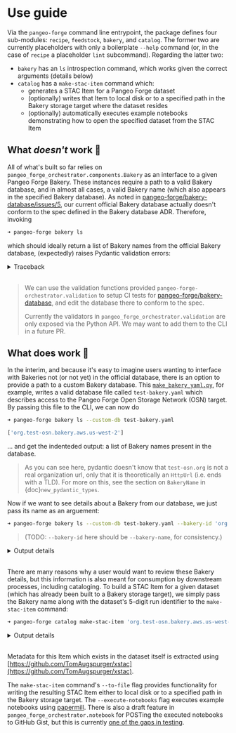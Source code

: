 # Use guide

Via the `pangeo-forge` command line entrypoint, the package defines four sub-modules: `recipe`, `feedstock`, `bakery`, and `catalog`. The former two are currently placeholders with only a boilerplate `--help` command (or, in the case of `recipe` a placeholder `lint` subcommand). Regarding the latter two:

- `bakery` has an `ls` introspection command, which works given the correct arguments (details below)
- `catalog` has a `make-stac-item` command which:
   - generates a STAC Item for a Pangeo Forge dataset
   - (optionally) writes that Item to local disk or to a specified path in the Bakery storage target where the dataset resides
   - (optionally) automatically executes example notebooks demonstrating how to open the specified dataset from the STAC Item

## What _doesn't_ work 🤔

All of what's built so far relies on `pangeo_forge_orchestrator.components.Bakery` as an interface to a given Pangeo Forge Bakery. These instances require a path to a valid Bakery database, and in almost all cases, a valid Bakery name (which also appears in the specified Bakery database). As noted in [pangeo-forge/bakery-database/issues/5](https://github.com/pangeo-forge/bakery-database/issues/5#issue-983377276), our current official Bakery database actually doesn't conform to the spec defined in the Bakery database ADR. Therefore, invoking

```zsh
➜ pangeo-forge bakery ls
```

which should ideally return a list of Bakery names from the official Bakery database, (expectedly) raises Pydantic validation errors:

<details>

<summary> Traceback </summary>

```
Traceback (most recent call last):
  File "/Users/charlesstern1/.pyenv/versions/anaconda3-2019.10/envs/pfo-poetry/bin/pangeo-forge", line 5, in <module>
    app()
  File "/Users/charlesstern1/.pyenv/versions/anaconda3-2019.10/envs/pfo-poetry/lib/python3.8/site-packages/typer/main.py", line 214, in __call__
    return get_command(self)(*args, **kwargs)
  File "/Users/charlesstern1/.pyenv/versions/anaconda3-2019.10/envs/pfo-poetry/lib/python3.8/site-packages/click/core.py", line 1128, in __call__
    return self.main(*args, **kwargs)
  File "/Users/charlesstern1/.pyenv/versions/anaconda3-2019.10/envs/pfo-poetry/lib/python3.8/site-packages/click/core.py", line 1053, in main
    rv = self.invoke(ctx)
  File "/Users/charlesstern1/.pyenv/versions/anaconda3-2019.10/envs/pfo-poetry/lib/python3.8/site-packages/click/core.py", line 1659, in invoke
    return _process_result(sub_ctx.command.invoke(sub_ctx))
  File "/Users/charlesstern1/.pyenv/versions/anaconda3-2019.10/envs/pfo-poetry/lib/python3.8/site-packages/click/core.py", line 1659, in invoke
    return _process_result(sub_ctx.command.invoke(sub_ctx))
  File "/Users/charlesstern1/.pyenv/versions/anaconda3-2019.10/envs/pfo-poetry/lib/python3.8/site-packages/click/core.py", line 1395, in invoke
    return ctx.invoke(self.callback, **ctx.params)
  File "/Users/charlesstern1/.pyenv/versions/anaconda3-2019.10/envs/pfo-poetry/lib/python3.8/site-packages/click/core.py", line 754, in invoke
    return __callback(*args, **kwargs)
  File "/Users/charlesstern1/.pyenv/versions/anaconda3-2019.10/envs/pfo-poetry/lib/python3.8/site-packages/typer/main.py", line 500, in wrapper
    return callback(**use_params)  # type: ignore
  File "/Users/charlesstern1/Dropbox/pangeo/pangeo-forge-orchestrator/pangeo_forge_orchestrator/cli/bakery.py", line 26, in ls
    bakery_db = BakeryDatabase(**kw)
  File "/Users/charlesstern1/Dropbox/pangeo/pangeo-forge-orchestrator/pangeo_forge_orchestrator/meta_types/bakery.py", line 222, in __init__
    self.names = [BakeryName(name=name) for name in list(self.bakeries)]
  File "/Users/charlesstern1/Dropbox/pangeo/pangeo-forge-orchestrator/pangeo_forge_orchestrator/meta_types/bakery.py", line 222, in <listcomp>
    self.names = [BakeryName(name=name) for name in list(self.bakeries)]
  File "<string>", line 6, in __init__
  File "pydantic/dataclasses.py", line 99, in pydantic.dataclasses._generate_pydantic_post_init._pydantic_post_init
    # +=======+=======+=======+
pydantic.error_wrappers.ValidationError: 2 validation errors for BakeryName
region
  unexpected value; permitted: 'aws.us-east-1', 'aws.us-east-2', 'aws.us-west-1', 'aws.us-west-2', 'aws.ca-central-1', 'aws.eu-west-1', 'aws.eu-central-1', 'aws.eu-west-2', 'aws.eu-west-3', 'aws.eu-north-1', 'aws.ap-northeast-1', 'aws.ap-northeast-2', 'aws.ap-southeast-1', 'aws.ap-southeast-2', 'aws.ap-south-1', 'aws.sa-east-1', 'aws.us-gov-west-1', 'aws.us-gov-east-1', 'azure.eastus', 'azure.eastus2', 'azure.southcentralus', 'azure.westus2', 'azure.westus3', 'azure.australiaeast', 'azure.southeastasia', 'azure.northeurope', 'azure.swedencentral', 'azure.uksouth', 'azure.westeurope', 'azure.centralus', 'azure.northcentralus', 'azure.westus', 'azure.southafricanorth', 'azure.centralindia', 'azure.eastasia', 'azure.japaneast', 'azure.jioindiawest', 'azure.koreacentral', 'azure.canadacentral', 'azure.francecentral', 'azure.germanywestcentral', 'azure.norwayeast', 'azure.switzerlandnorth', 'azure.uaenorth', 'azure.brazilsouth', 'azure.centralusstage', 'azure.eastusstage', 'azure.eastus2stage', 'azure.northcentralusstage', 'azure.southcentralusstage', 'azure.westusstage', 'azure.westus2stage', 'azure.asia', 'azure.asiapacific', 'azure.australia', 'azure.brazil', 'azure.canada', 'azure.europe', 'azure.global', 'azure.india', 'azure.japan', 'azure.uk', 'azure.unitedstates', 'azure.eastasiastage', 'azure.southeastasiastage', 'azure.centraluseuap', 'azure.eastus2euap', 'azure.westcentralus', 'azure.southafricawest', 'azure.australiacentral', 'azure.australiacentral2', 'azure.australiasoutheast', 'azure.japanwest', 'azure.jioindiacentral', 'azure.koreasouth', 'azure.southindia', 'azure.westindia', 'azure.canadaeast', 'azure.francesouth', 'azure.germanynorth', 'azure.norwaywest', 'azure.swedensouth', 'azure.switzerlandwest', 'azure.ukwest', 'azure.uaecentral', 'azure.brazilsoutheast' (type=value_error.const; given=development.aws.us-west-2; permitted=('aws.us-east-1', 'aws.us-east-2', 'aws.us-west-1', 'aws.us-west-2', 'aws.ca-central-1', 'aws.eu-west-1', 'aws.eu-central-1', 'aws.eu-west-2', 'aws.eu-west-3', 'aws.eu-north-1', 'aws.ap-northeast-1', 'aws.ap-northeast-2', 'aws.ap-southeast-1', 'aws.ap-southeast-2', 'aws.ap-south-1', 'aws.sa-east-1', 'aws.us-gov-west-1', 'aws.us-gov-east-1', 'azure.eastus', 'azure.eastus2', 'azure.southcentralus', 'azure.westus2', 'azure.westus3', 'azure.australiaeast', 'azure.southeastasia', 'azure.northeurope', 'azure.swedencentral', 'azure.uksouth', 'azure.westeurope', 'azure.centralus', 'azure.northcentralus', 'azure.westus', 'azure.southafricanorth', 'azure.centralindia', 'azure.eastasia', 'azure.japaneast', 'azure.jioindiawest', 'azure.koreacentral', 'azure.canadacentral', 'azure.francecentral', 'azure.germanywestcentral', 'azure.norwayeast', 'azure.switzerlandnorth', 'azure.uaenorth', 'azure.brazilsouth', 'azure.centralusstage', 'azure.eastusstage', 'azure.eastus2stage', 'azure.northcentralusstage', 'azure.southcentralusstage', 'azure.westusstage', 'azure.westus2stage', 'azure.asia', 'azure.asiapacific', 'azure.australia', 'azure.brazil', 'azure.canada', 'azure.europe', 'azure.global', 'azure.india', 'azure.japan', 'azure.uk', 'azure.unitedstates', 'azure.eastasiastage', 'azure.southeastasiastage', 'azure.centraluseuap', 'azure.eastus2euap', 'azure.westcentralus', 'azure.southafricawest', 'azure.australiacentral', 'azure.australiacentral2', 'azure.australiasoutheast', 'azure.japanwest', 'azure.jioindiacentral', 'azure.koreasouth', 'azure.southindia', 'azure.westindia', 'azure.canadaeast', 'azure.francesouth', 'azure.germanynorth', 'azure.norwaywest', 'azure.swedensouth', 'azure.switzerlandwest', 'azure.ukwest', 'azure.uaecentral', 'azure.brazilsoutheast'))
organization_url
  URL host invalid, top level domain required (type=value_error.url.host)
```

</details>
<br>

> We can use the validation functions provided `pangeo-forge-orchestrator.validation` to setup CI tests for [pangeo-forge/bakery-database](https://github.com/pangeo-forge/bakery-database), and edit the database there to conform to the spec.
>
> Currently the validators in `pangeo_forge_orchestrator.validation` are only exposed via the Python API. We may want to add them to the CLI in a future PR.

## What does work 🎉

In the interim, and because it's easy to imagine users wanting to interface with Bakeries not (or not yet) in the official database, there is an option to provide a path to a custom Bakery database. This [`make_bakery_yaml.py`](https://gist.github.com/cisaacstern/7a5273c892f3b3854b02512e398c2f8e), for example, writes a valid database file called `test-bakery.yaml` which describes access to the Pangeo Forge Open Storage Network (OSN) target. By passing this file to the CLI, we can now do

```zsh
➜ pangeo-forge bakery ls --custom-db test-bakery.yaml

['org.test-osn.bakery.aws.us-west-2']
```
... and get the indenteded output: a list of Bakery names present in the database.

> As you can see here, pydantic doesn't know that `test-osn.org` is not a real organization url, only that it is theoretically an `HttpUrl` (i.e. ends with a TLD). For more on this, see the section on `BakeryName` in {doc}`new_pydantic_types`.

Now if we want to see details about a Bakery from our database, we just pass its name as an arguement:

```zsh
➜ pangeo-forge bakery ls --custom-db test-bakery.yaml --bakery-id 'org.test-osn.bakery.aws.us-west-2'
```
> (TODO: `--bakery-id` here should be `--bakery-name`, for consistency.)

<details>

<summary> Output details </summary>

```python
{
    'cluster': None,
    'region': 'aws.us-west-2',
    'targets': {
        'osn': {
            'description': 'Open Storage Network (OSN) bucket',
            'private': {
                'prefix': 'Pangeo/pangeo-forge',
                'protocol': 's3',
                'storage_options': {
                    'client_kwargs': {'endpoint_url': 'https://ncsa.osn.xsede.org'},
                    'default_cache_type': 'none',
                    'default_fill_cache': False,
                    'key': '{OSN_KEY}',
                    'secret': '{OSN_SECRET}',
                    'use_listings_cache': False
                }
            },
            'public': {
                'prefix': 'Pangeo/pangeo-forge',
                'protocol': 's3',
                'storage_options': {'anon': True, 'client_kwargs': {'endpoint_url': 'https://ncsa.osn.xsede.org'}}
            },
            'region': 'aws.us-west-2'
        }
    }
}

```

</details>
<br>


There are many reasons why a user would want to review these Bakery details, but this information is also meant for consumption by downstream processes, including cataloging. To build a STAC Item for a given dataset (which has already been built to a Bakery storage target), we simply pass the Bakery name along with the dataset's 5-digit run identifier to the `make-stac-item` command:

```zsh
➜ pangeo-forge catalog make-stac-item 'org.test-osn.bakery.aws.us-west-2' 00000 --bakery-database-path test-bakery.yaml
```

<details>

<summary> Output details </summary>

```python
{
    'type': 'Feature',
    'stac_version': '1.0.0',
    'id': 'noaa-oisst-avhrr-only-feedstock@1.0',
    'properties': {
        'cube:dimensions': {
            'time': {
                'type': 'temporal',
                'description': 'Center time of the day',
                'extent': ['1981-09-01T12:00:00Z', '2021-06-14T12:00:00Z'],
                'step': 'P1DT0H0M0S'
            },
            'lon': {'type': 'spatial', 'axis': 'x', 'description': 'Longitude', 'extent': [0.125, 359.875], 'step': 0.25},
            'lat': {'type': 'spatial', 'axis': 'y', 'description': 'Latitude', 'extent': [-89.875, 89.875], 'step': 0.25}
        },
        'cube:variables': {
            'anom': {
                'type': 'data',
                'description': 'Daily sea surface temperature anomalies',
                'dimensions': ['time', 'zlev', 'lat', 'lon'],
                'unit': 'Celsius',
                'shape': [14532, 1, 720, 1440],
                'chunks': [20, 1, 720, 1440],
                'attrs': {
                    'long_name': 'Daily sea surface temperature anomalies',
                    'units': 'Celsius',
                    'valid_max': 1200,
                    'valid_min': -1200
                }
            },
            'err': {
                'type': 'data',
                'description': 'Estimated error standard deviation of analysed_sst',
                'dimensions': ['time', 'zlev', 'lat', 'lon'],
                'unit': 'Celsius',
                'shape': [14532, 1, 720, 1440],
                'chunks': [20, 1, 720, 1440],
                'attrs': {
                    'long_name': 'Estimated error standard deviation of analysed_sst',
                    'units': 'Celsius',
                    'valid_max': 1000,
                    'valid_min': 0
                }
            },
            'ice': {
                'type': 'data',
                'description': 'Sea ice concentration',
                'dimensions': ['time', 'zlev', 'lat', 'lon'],
                'unit': '%',
                'shape': [14532, 1, 720, 1440],
                'chunks': [20, 1, 720, 1440],
                'attrs': {'long_name': 'Sea ice concentration', 'units': '%', 'valid_max': 100, 'valid_min': 0}
            },
            'sst': {
                'type': 'data',
                'description': 'Daily sea surface temperature',
                'dimensions': ['time', 'zlev', 'lat', 'lon'],
                'unit': 'Celsius',
                'shape': [14532, 1, 720, 1440],
                'chunks': [20, 1, 720, 1440],
                'attrs': {
                    'long_name': 'Daily sea surface temperature',
                    'units': 'Celsius',
                    'valid_max': 4500,
                    'valid_min': -300
                }
            }
        },
        'datetime': None,
        'start_datetime': '1981-09-01T12:00:00Z',
        'end_datetime': '2021-06-14T12:00:00Z'
    },
    'geometry': {
        'type': 'Polygon',
        'coordinates': [[[89.875, 0.125], [89.875, 359.875], [-89.875, 359.875], [-89.875, 0.125], [89.875, 0.125]]]
    },
    'links': [],
    'assets': {
        'pangeo-forge-feedstock': {
            'href': 'https://github.com/pangeo-forge/noaa-oisst-avhrr-only-feedstock/tree/v1.0',
            'type': '',
            'title': 'Pangeo Forge Feedstock (GitHub repository) for noaa-oisst-avhrr-only-feedstock@1.0'
        },
        'jupyter-notebook-example-https': {'href': '_', 'type': '', 'title': ''},
        'jupyter-notebook-example-s3': {'href': '_', 'type': '', 'title': ''},
        'zarr-s3': {
            'href': 's3://Pangeo/pangeo-forge/noaa_oisst/v2.1-avhrr.zarr',
            'type': 'application/vnd+zarr',
            'title': 'NOAA Optimum Interpolated SST - S3 File System Zarr root',
            'description': 'S3 File System Zarr root for analysis-ready Zarr datasets derived from NOAA OISST NetCDF',
            'xarray:storage_options': {'anon': True, 'client_kwargs': {'endpoint_url': 'https://ncsa.osn.xsede.org'}},
            'xarray:open_kwargs': {'consolidated': True},
            'roles': ['data', 'zarr', 's3']
        },
        'zarr-https': {
            'href': 's3://Pangeo/pangeo-forge/noaa_oisst/v2.1-avhrr.zarr',
            'type': 'application/vnd+zarr',
            'title': 'NOAA Optimum Interpolated SST - HTTPS File System Zarr root',
            'description': 'HTTPS File System Zarr root for analysis-ready Zarr datasets derived from NOAA OISST NetCDF',
            'xarray:storage_options': None,
            'xarray:open_kwargs': {'consolidated': True},
            'roles': ['data', 'zarr', 'https']
        }
    },
    'bbox': [-89.875, 0.125, 89.875, 359.875],
    'stac_extensions': ['https://stac-extensions.github.io/datacube/v2.0.0/schema.json']
}
```


</details>
<br>

Metadata for this Item which exists in the dataset itself is extracted using [https://github.com/TomAugspurger/xstac](https://github.com/TomAugspurger/xstac).

The `make-stac-item` command's `--to-file` flag provides functionality for writing the resulting STAC Item either to local disk or to a specified path in the Bakery storage target. The `--execute-notebooks` flag executes example notebooks using [papermill](https://papermill.readthedocs.io/en/latest/). There is also a draft feature in `pangeo_forge_orchestrator.notebook` for POSTing the executed notebooks to GitHub Gist, but this is currently [one of the gaps in testing](https://app.codecov.io/gh/pangeo-forge/pangeo-forge-orchestrator/blob/620989215c8d191d55c3080d403d6454a895230b/pangeo_forge_orchestrator/notebook.py).
